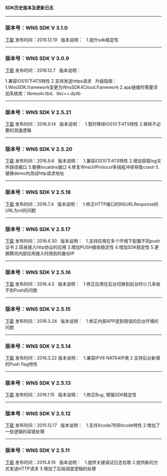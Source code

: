 #### SDK历史版本及更新日志

 -----
### 版本号：WNS SDK V 3.1.0
[下载](http://1251013638.cdn.myqcloud.com/1251013638/wns-qcloud-sdk/cloudwns_sdk_ios_v3.1.0.zip)
发布时间：2016.12.19  
版本说明：  
1.提升sdk稳定性

 -----
### 版本号：WNS SDK V 3.0.9
[下载](http://1251013638.cdn.myqcloud.com/1251013638/wns-qcloud-sdk/cloudwns_sdk_ios_v3.0.9.zip)
发布时间：2016.12.7  
版本说明： 

1.兼容iOS10下ATS特性
2.支持发送https请求
 
升级指南： 
 1.WnsSDK.framework变更为WnsSDK4Cloud.framework
2.app链接时需要添加系统库：libresolv.tbd、libc++.dylib
 
-----
### 版本号：WNS SDK V 2.5.21
[下载](http://1251013638.cdn.myqcloud.com/1251013638/wns-qcloud-sdk/cloudwns_sdk_ios_v2.5.21.zip)
发布时间：2016.9.14  
版本说明：  
1.暂时移除iOS10下ATS特性
2.移除不必要的测速逻辑

-----
### 版本号：WNS SDK V 2.5.20
[下载](http://1251013638.cdn.myqcloud.com/1251013638/wns-qcloud-sdk/cloudwns_sdk_ios_v2.5.20.zip)
发布时间：2016.9.6  
版本说明：  
1.兼容iOS10下ATS特性
2.增加获取log文件路径接口
3.替换localdns接口
4.修复WnsUrlProtocol多线程冲突导致crash
5.替换demo内测试http请求地址

-----

### 版本号：WNS SDK V 2.5.18
[下载](http://1251013638.cdn.myqcloud.com/1251013638/wns-qcloud-sdk/cloudwns_sdk_ios_v2.5.18.zip)
发布时间：2016.7.4  
版本说明：  
1.修正HTTP接口的NSURLResponse的URL为nil的问题

-----




### 版本号：WNS SDK V 2.5.17
[下载](http://1251013638.cdn.myqcloud.com/1251013638/wns-qcloud-sdk/cloudwns_sdk_ios_v2.5.17.zip)
发布时间：2016.6.30  
版本说明：  
1.支持应用在多个环境下配置不同push证书
2.简易接入http协议的应用
3.增加PUSH接收稳定性
4.增加SDK稳定性
5.更换腾讯内部应用接入时用到的备份IP

-----




### 版本号：WNS SDK V 2.5.16
[下载](http://1251013638.cdn.myqcloud.com/1251013638/wns-qcloud-sdk/cloudwns_sdk_ios_v2.5.16.zip)
发布时间：2016.4.5  
版本说明：  
1.修正应用在后台切换到前台时小几率收不到Push的问题

-----



### 版本号：WNS SDK V 2.5.15
[下载](http://1251013638.cdn.myqcloud.com/1251013638/wns-qcloud-sdk/cloudwns_sdk_ios_v2.5.15.zip)
发布时间：2016.3.24  
版本说明：  
1.修正内部APP连到错误的后台环境的问题

-----



### 版本号：WNS SDK V 2.5.14
[下载](http://1251013638.cdn.myqcloud.com/1251013638/wns-qcloud-sdk/cloudwns_sdk_ios_v2.5.14.zip)
发布时间：2016.3.22
版本说明：  
1.兼容IPV6 NAT64环境
2.支持后台新增的Push flag特性

-----



### 版本号：WNS SDK V 2.5.13
[下载](http://1251013638.cdn.myqcloud.com/1251013638/wns-qcloud-sdk/cloudwns_sdk_ios_v2.5.13.zip)
发布时间：2016.1.15  
版本说明：  
1.修正Bug, 增强SDK稳定性

-----



### 版本号：WNS SDK V 2.5.12
[下载](http://1251013638.cdn.myqcloud.com/1251013638/wns-qcloud-sdk/cloudwns_sdk_ios_v2.5.12.zip)
发布时间：2015.12.17  
版本说明：  
1.支持Xcode7的Bitcode特性
2.增加了一些逻辑的容错处理

-----


### 版本号：WNS SDK V 2.5.11
[下载](http://1251013638.cdn.myqcloud.com/1251013638/wns-qcloud-sdk/cloudwns_sdk_ios_v2.5.11.zip)
发布时间：2015.8.19  
版本说明：  
1.提供关键调试日志拉取
2.提供新的方式发送HTTP请求
3.增加了后端调度逻辑的处理
